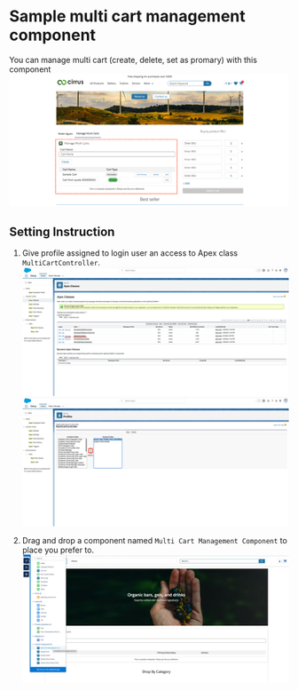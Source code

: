 # Sample multi cart management component
You can manage multi cart (create, delete, set as promary) with this component
![](images/multicart.png)

## Setting Instruction
1. Give profile assigned to login user an access to Apex class `MultiCartController`.
    ![](images/profile_assign01.png)
    ![](images/profile_assign02.png)


1. Drag and drop a component named `Multi Cart Management Component` to place you prefer to.
    ![](images/experience_builder.png)


